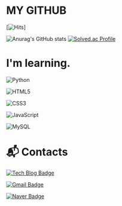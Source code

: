 # MY GITHUB
[![Hits](https://hits.seeyoufarm.com/api/count/incr/badge.svg?url=https%3A%2F%2Fgithub.com%2Fkaffu0424&count_bg=%23AAF0EE&title_bg=%23F6E3F1&icon=rss.svg&icon_color=%230A0A0A&title=hits&edge_flat=false)]

![Anurag's GitHub stats](https://github-readme-stats.vercel.app/api?username=kaffu0424&show_icons=true&theme=radical) [![Solved.ac Profile](http://mazassumnida.wtf/api/generate_badge?boj=kaffu)](https://solved.ac/kaffu)

# I'm learning.
![Python](http://img.shields.io/badge/Python-3776AB.svg?&style=for-the-badge&logo=Python&logoColor=white)

![HTML5](http://img.shields.io/badge/HTML5-E34F26.svg?&style=for-the-badge&logo=HTML5&logoColor=white)

![CSS3](http://img.shields.io/badge/CSS3-1572B6.svg?&style=for-the-badge&logo=CSS3&logoColor=white)

![JavaScript](http://img.shields.io/badge/JavaScript-F7DF1E.svg?&style=for-the-badge&logo=JavaScript&logoColor=white)

![MySQL](http://img.shields.io/badge/MySQL-4479A1.svg?&style=for-the-badge&logo=MySQL&logoColor=white)

# :mailbox_with_mail: Contacts
[![Tech Blog Badge](https://img.shields.io/badge/-Tech%20blog-black?style=flat-square&logo=github&link=https://github.com/kaffu0424/)](https://github.com/kaffu0424/)

[![Gmail Badge](https://img.shields.io/badge/Gmail-d14836??style=flat-square&logo=Gmail&logoColor=white&link=mailto:vvbbnbv@gmail.com/)](mailto:vvbbnbv@gmail.com/)

[![Naver Badge](https://img.shields.io/badge/Naver-03C75A?style=flat-square&logo=Naver&logoColor=white&link=mailto:kaffu@naver.com/)](mailto:kaffu@naver.com/)